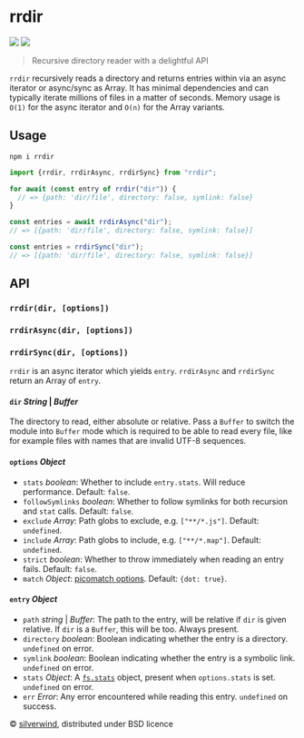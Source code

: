 # rrdir
[![](https://img.shields.io/npm/v/rrdir.svg?style=flat)](https://www.npmjs.org/package/rrdir) [![](https://img.shields.io/npm/dm/rrdir.svg)](https://www.npmjs.org/package/rrdir)

> Recursive directory reader with a delightful API

`rrdir` recursively reads a directory and returns entries within via an async iterator or async/sync as Array. It has minimal dependencies and can typically iterate millions of files in a matter of seconds. Memory usage is `O(1)` for the async iterator and `O(n)` for the Array variants.

## Usage
```console
npm i rrdir
```
```js
import {rrdir, rrdirAsync, rrdirSync} from "rrdir";

for await (const entry of rrdir("dir")) {
  // => {path: 'dir/file', directory: false, symlink: false}
}

const entries = await rrdirAsync("dir");
// => [{path: 'dir/file', directory: false, symlink: false}]

const entries = rrdirSync("dir");
// => [{path: 'dir/file', directory: false, symlink: false}]

```

## API
### `rrdir(dir, [options])`
### `rrdirAsync(dir, [options])`
### `rrdirSync(dir, [options])`

`rrdir` is an async iterator which yields `entry`. `rrdirAsync` and `rrdirSync` return an Array of `entry`.

#### `dir` *String* | *Buffer*

The directory to read, either absolute or relative. Pass a `Buffer` to switch the module into `Buffer` mode which is required to be able to read every file, like for example files with names that are invalid UTF-8 sequences.

#### `options` *Object*

- `stats` *boolean*: Whether to include `entry.stats`. Will reduce performance. Default: `false`.
- `followSymlinks` *boolean*: Whether to follow symlinks for both recursion and `stat` calls. Default: `false`.
- `exclude` *Array*: Path globs to exclude, e.g. `["**/*.js"]`. Default: `undefined`.
- `include` *Array*: Path globs to include, e.g. `["**/*.map"]`. Default: `undefined`.
- `strict` *boolean*: Whether to throw immediately when reading an entry fails. Default: `false`.
- `match` *Object*: [picomatch options](https://github.com/micromatch/picomatch#options). Default: `{dot: true}`.

#### `entry` *Object*

- `path` *string* | *Buffer*: The path to the entry, will be relative if `dir` is given relative. If `dir` is a `Buffer`, this will be too. Always present.
- `directory` *boolean*: Boolean indicating whether the entry is a directory. `undefined` on error.
- `symlink` *boolean*: Boolean indicating whether the entry is a symbolic link. `undefined` on error.
- `stats` *Object*: A [`fs.stats`](https://nodejs.org/api/fs.html#fs_class_fs_stats) object, present when `options.stats` is set. `undefined` on error.
- `err` *Error*: Any error encountered while reading this entry. `undefined` on success.

© [silverwind](https://github.com/silverwind), distributed under BSD licence
